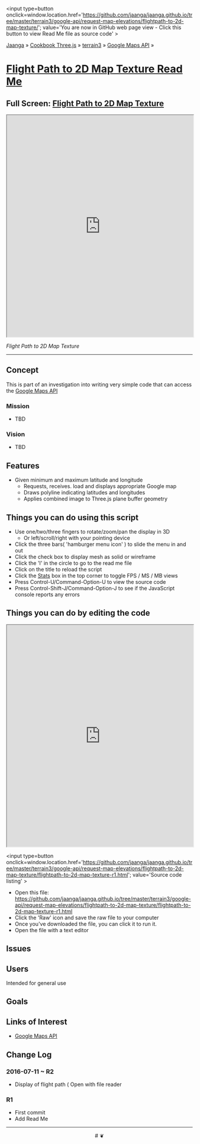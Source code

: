 <span style=display:none; >[You are now in GitHub source code view - click this link to view Read Me file as a web page]
( https://jaanga.github.io/terrain3/google-api/request-map-elevations/flightpath-to-2d-map-texture/index.html#readme.md "View file as a web page." ) </span>
<input type=button onclick=window.location.href='https://github.com/jaanga/jaanga.github.io/tree/master/terrain3/google-api/request-map-elevations/flightpath-to-2d-map-texture/'; value='You are now in GitHub web page view - Click this button to view Read Me file as source code' >

[Jaanga]( http://jaanga.github.io ) &raquo; [Cookbook Three.js]( http://jaanga.github.io/cookbook-threejs/  ) &raquo;
[terrain3]( https://jaanga.github.io/terrain3/ ) &raquo; [Google Maps API]( https://jaanga.github.io/terrain3/google-api/ ) &raquo;


[Flight Path to 2D Map Texture Read Me]( https://jaanga.github.io/terrain3/google-api/request-map-elevations/flightpath-to-2d-map-texture/index.html#readme.md )
===

## Full Screen: [ Flight Path to 2D Map Texture ]( https://jaanga.github.io/terrain3/google-api/request-map-elevations/flightpath-to-2d-map-texture/index.html )


<img src="" style=display:none; width=800 >

<iframe src=https://jaanga.github.io/terrain3/google-api/request-map-elevations/flightpath-to-2d-map-texture/index.html width=100% height=600px ></iframe>

_Flight Path to 2D Map Texture_

***

## Concept

This is part of an investigation into writing very simple code that can access the [Google Maps API]( https://developers.google.com/maps/documentation/javascript/tutorial )


### Mission

* TBD

### Vision

* TBD


## Features

* Given minimum and maximum latitude and longitude
	* Requests, receives. load and displays appropriate Google map
	* Draws polyline indicating latitudes and longitudes
	* Applies combined image to Three.js plane buffer geometry


## Things you can do using this script

* Use one/two/three fingers to rotate/zoom/pan the display in 3D
	* Or left/scroll/right with your pointing device 
* Click the three bars( 'hamburger menu icon' ) to slide the menu in and out
* Click the check box to display mesh as solid or wireframe
* Click the 'I' in the circle to go to the read me file
* Click on the title to reload the script
* Click the [Stats]( https://github.com/mrdoob/stats.js/ ) box in the top corner to toggle FPS / MS / MB views
* Press Control-U/Command-Option-U to view the source code
* Press Control-Shift-J/Command-Option-J to see if the JavaScript console reports any errors



## Things you can do by editing the code

<iframe src='https://jaanga.github.io/cookbook-html/examples/libraries/ace-editor/ace-view-r1.html#
	https://jaanga.github.io/terrain3/google-api/request-map-elevations/flightpath-to-2d-map-texture/flightpath-to-2d-map-texture-r1.html' width=100% height=600 ></iframe>

<input type=button onclick=window.location.href='https://github.com/jaanga/jaanga.github.io/tree/master/terrain3/google-api/request-map-elevations/flightpath-to-2d-map-texture/flightpath-to-2d-map-texture-r1.html';
value='Source code listing' >


* Open this file: https://github.com/jaanga/jaanga.github.io/tree/master/terrain3/google-api/request-map-elevations/flightpath-to-2d-map-texture/flightpath-to-2d-map-texture-r1.html
* Click the 'Raw' icon and save the raw file to your computer
* Once you've downloaded the file, you can click it to run it.
* Open the file with a text editor


## Issues


## Users

Intended for general use


## Goals


## Links of Interest

* [Google Maps API]( https://developers.google.com/maps/documentation/javascript/tutorial )

## Change Log

### 2016-07-11 ~ R2

* Display of flight path
( Open with file reader

### R1 

* First commit
* Add Read Me


***

<center title='Jaanga ~ your 3D happy place' >
# <a href=javascript:window.scrollTo(0,0); style=text-decoration:none; > ❦ </a>
</center>
